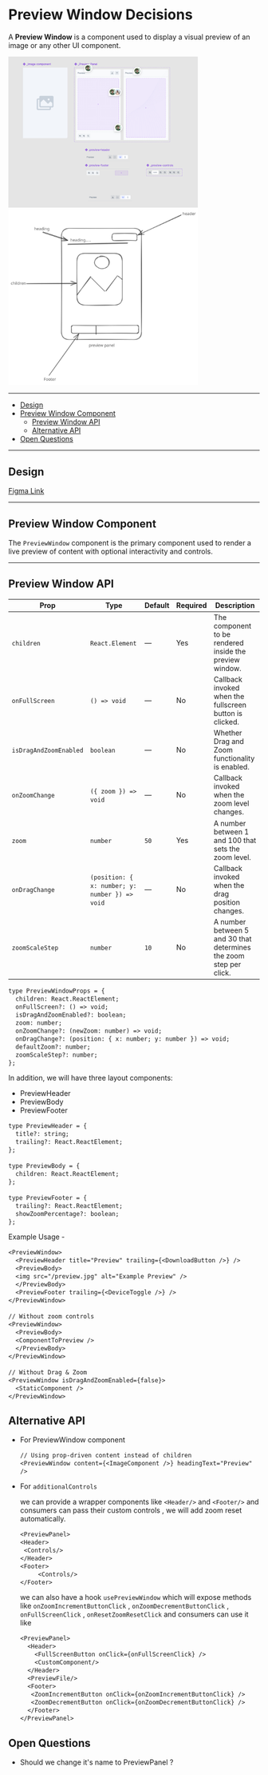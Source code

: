 # Preview Window Decisions

A **Preview Window** is a component used to display a visual preview of an image or any other UI component.

<img src="./preview.png" width="380" alt="preview-thumbnail" />
<img src="./breakdown.svg" width="380" alt="breakdown" />

---

- [Design](#design)
- [Preview Window Component](#preview-window-component)
  - [Preview Window API](#preview-window-api)
  - [Alternative API](#alternative-api)
- [Open Questions](#open-questions)

---

## Design

[Figma Link](https://www.figma.com/design/jubmQL9Z8V7881ayUD95ps/Blade-DSL?node-id=103462-52670&p=f&t=qC2NU4R56lEGsGFB-0)

---

## Preview Window Component

The `PreviewWindow` component is the primary component used to render a live preview of content with optional interactivity and controls.

---

## Preview Window API

| Prop             | Type                                                   | Default | Required | Description                                                                 |
|------------------|--------------------------------------------------------|---------|----------|-----------------------------------------------------------------------------|
| `children`       | `React.Element`                                        | —       | Yes      | The component to be rendered inside the preview window.                     |
| `onFullScreen`   | `() => void`                                           | —       | No       | Callback invoked when the fullscreen button is clicked.                     |
| `isDragAndZoomEnabled`  | `boolean`                                              | —       | No       | Whether Drag and Zoom functionality is enabled.                                      |
| `onZoomChange`   | `({ zoom }) => void`                            | —       | No       | Callback invoked when the zoom level changes.                               |
| `zoom`           | `number`                                               | `50`    | Yes      | A number between 1 and 100 that sets the zoom level.                        |
| `onDragChange`   | `(position: { x: number; y: number }) => void`         | —       | No       | Callback invoked when the drag position changes.                            |
| `zoomScaleStep`       | `number`                                               | `10`    | No       | A number between 5 and 30 that determines the zoom step per click.         |

```tsx
type PreviewWindowProps = {
  children: React.ReactElement;
  onFullScreen?: () => void;
  isDragAndZoomEnabled?: boolean;
  zoom: number;
  onZoomChange?: (newZoom: number) => void;
  onDragChange?: (position: { x: number; y: number }) => void;
  defaultZoom?: number;
  zoomScaleStep?: number;
};
```


In addition, we will have three layout components:
 - PreviewHeader
 - PreviewBody
 - PreviewFooter


```tsx
type PreviewHeader = {
  title?: string;
  trailing?: React.ReactElement;
};

type PreviewBody = {
  children: React.ReactElement;
};

type PreviewFooter = {
  trailing?: React.ReactElement;
  showZoomPercentage?: boolean;
};
```

Example Usage - 

```tsx
<PreviewWindow>
  <PreviewHeader title="Preview" trailing={<DownloadButton />} />
  <PreviewBody>
  <img src="/preview.jpg" alt="Example Preview" />
  </PreviewBody>
  <PreviewFooter trailing={<DeviceToggle />} />
</PreviewWindow>

// Without zoom controls
<PreviewWindow>
  <PreviewBody>
  <ComponentToPreview />
  </PreviewBody>
</PreviewWindow>

// Without Drag & Zoom
<PreviewWindow isDragAndZoomEnabled={false}>
  <StaticComponent />
</PreviewWindow>
```

## Alternative API
- For PreviewWindow component
    ```tsx
    // Using prop-driven content instead of children
    <PreviewWindow content={<ImageComponent />} headingText="Preview" />
    ```
- For `additionalControls `

    we can provide a wrapper components  like `<Header/>` and  `<Footer/>` and consumers can pass their custom controls , we will add zoom reset automatically.
    ```tsx
    <PreviewPanel>
    <Header>
     <Controls/>
    </Header>
    <Footer>
         <Controls/>
    </Footer>
    ```

    we can also have a hook `usePreviewWindow` which will expose methods like `onZoomIncrementButtonClick` ,  `onZoomDecrementButtonClick` , `onFullScreenClick` , `onResetZoomResetClick` and consumers can use it like 
    ``` tsx
    <PreviewPanel>
      <Header>
        <FullScreenButton onClick={onFullScreenClick} />
        <CustomComponent/>
      </Header>
      <PreviewFile/>
      <Footer>
       <ZoomIncrementButton onClick={onZoomIncrementButtonClick} />
       <ZoomDecrementButton onClick={onZoomDecrementButtonClick} />
      </Footer>
    </PreviewPanel>
    ```


 

## Open Questions

- Should we change it's name to PreviewPanel ?
